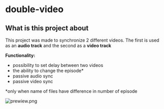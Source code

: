 # double-video


## What is this project about

This project was made to synchronize 2 different videos. The first is used as an __audio track__ and the second as a __video track__

__Functionality:__
* possibility to set delay between two videos
* the ability to change the episode*
* passive audio sync
* passive video sync 

*only when name of files have difference in number of episode

![prewiew.png]()